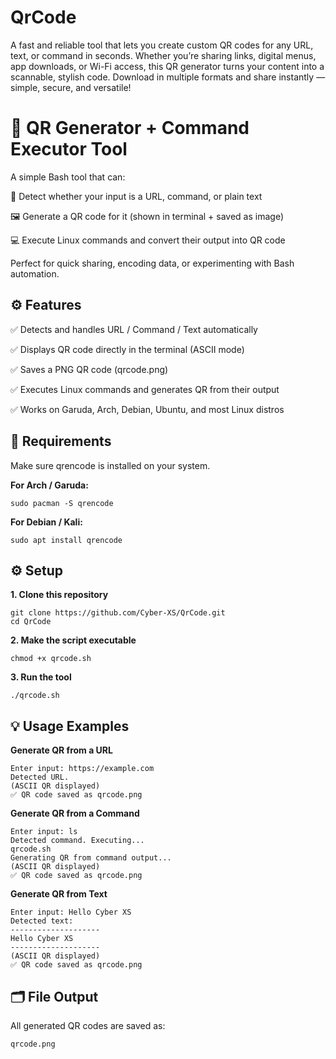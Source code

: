 # QrCode
A fast and reliable tool that lets you create custom QR codes for any URL, text, or command in seconds. Whether you’re sharing links, digital menus, app downloads, or Wi-Fi access, this QR generator turns your content into a scannable, stylish code. Download in multiple formats and share instantly — simple, secure, and versatile!

# 🔳 QR Generator + Command Executor Tool

A simple Bash tool that can:

🧠 Detect whether your input is a URL, command, or plain text

🖼️ Generate a QR code for it (shown in terminal + saved as image)

💻 Execute Linux commands and convert their output into QR code

Perfect for quick sharing, encoding data, or experimenting with Bash automation.

## ⚙️ Features


✅ Detects and handles URL / Command / Text automatically

✅ Displays QR code directly in the terminal (ASCII mode)

✅ Saves a PNG QR code (qrcode.png)

✅ Executes Linux commands and generates QR from their output

✅ Works on Garuda, Arch, Debian, Ubuntu, and most Linux distros

## 🧰 Requirements

Make sure qrencode is installed on your system.

**For Arch / Garuda:**

    sudo pacman -S qrencode

**For Debian / Kali:**

    sudo apt install qrencode

## ⚙️ Setup

**1. Clone this repository**

    git clone https://github.com/Cyber-XS/QrCode.git
    cd QrCode

**2. Make the script executable**

    chmod +x qrcode.sh
    
**3. Run the tool**

    ./qrcode.sh


## 💡 Usage Examples

**Generate QR from a URL**

    Enter input: https://example.com
    Detected URL.
    (ASCII QR displayed)
    ✅ QR code saved as qrcode.png

**Generate QR from a Command**

    Enter input: ls
    Detected command. Executing...
    qrcode.sh
    Generating QR from command output...
    (ASCII QR displayed)
    ✅ QR code saved as qrcode.png

**Generate QR from Text**

    Enter input: Hello Cyber XS
    Detected text:
    --------------------
    Hello Cyber XS
    --------------------
    (ASCII QR displayed)
    ✅ QR code saved as qrcode.png

## 🗂️ File Output

All generated QR codes are saved as:

    qrcode.png


